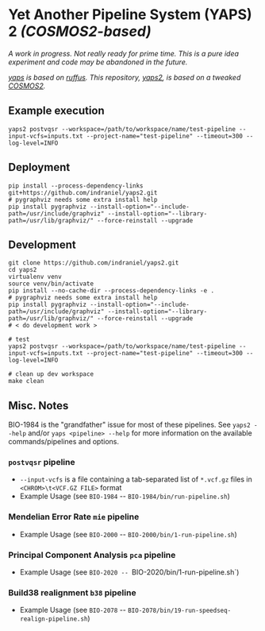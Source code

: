 # Yet Another Pipeline System (YAPS) 2 _(COSMOS2-based)_

_A work in progress.  Not really ready for prime time.  This is a pure idea experiment and code may be abandoned in the future._

_[yaps][0] is based on [ruffus][1].  This repository, [yaps2][3], is based on a tweaked [COSMOS2][2]._

## Example execution

    yaps2 postvqsr --workspace=/path/to/workspace/name/test-pipeline --input-vcfs=inputs.txt --project-name="test-pipeline" --timeout=300 --log-level=INFO

## Deployment

    pip install --process-dependency-links git+https://github.com/indraniel/yaps2.git
    # pygraphviz needs some extra install help
    pip install pygraphviz --install-option="--include-path=/usr/include/graphviz" --install-option="--library-path=/usr/lib/graphviz/" --force-reinstall --upgrade

## Development

    git clone https://github.com/indraniel/yaps2.git
    cd yaps2
    virtualenv venv
    source venv/bin/activate
    pip install --no-cache-dir --process-dependency-links -e .
    # pygraphviz needs some extra install help
    pip install pygraphviz --install-option="--include-path=/usr/include/graphviz" --install-option="--library-path=/usr/lib/graphviz/" --force-reinstall --upgrade
    # < do development work >
     
    # test
    yaps2 postvqsr --workspace=/path/to/workspace/name/test-pipeline --input-vcfs=inputs.txt --project-name="test-pipeline" --timeout=300 --log-level=INFO

    # clean up dev workspace
    make clean

## Misc. Notes

BIO-1984 is the "grandfather" issue for most of these pipelines. See `yaps2 --help` and/or `yaps <pipeline> --help` for more information on the available commands/pipelines and options.

### `postvqsr` pipeline

* `--input-vcfs` is a file containing a tab-separated list of `*.vcf.gz` files in `<CHROM>\t<VCF.GZ FILE>` format
* Example Usage (see `BIO-1984` -- `BIO-1984/bin/run-pipeline.sh`)

### Mendelian Error Rate `mie` pipeline

* Example Usage (see `BIO-2000` -- `BIO-2000/bin/1-run-pipeline.sh`)

### Principal Component Analysis `pca` pipeline

* Example Usage (see `BIO-2020 -- `BIO-2020/bin/1-run-pipeline.sh`)

### Build38 realignment `b38` pipeline

* Example Usage (see `BIO-2078` -- `BIO-2078/bin/19-run-speedseq-realign-pipeline.sh`)

[0]: https://github.com/indraniel/yaps
[1]: http://www.ruffus.org.uk/
[2]: https://github.com/indraniel/COSMOS2/tree/enable-lsf-rebase
[3]: https://github.com/indraniel/yaps2
